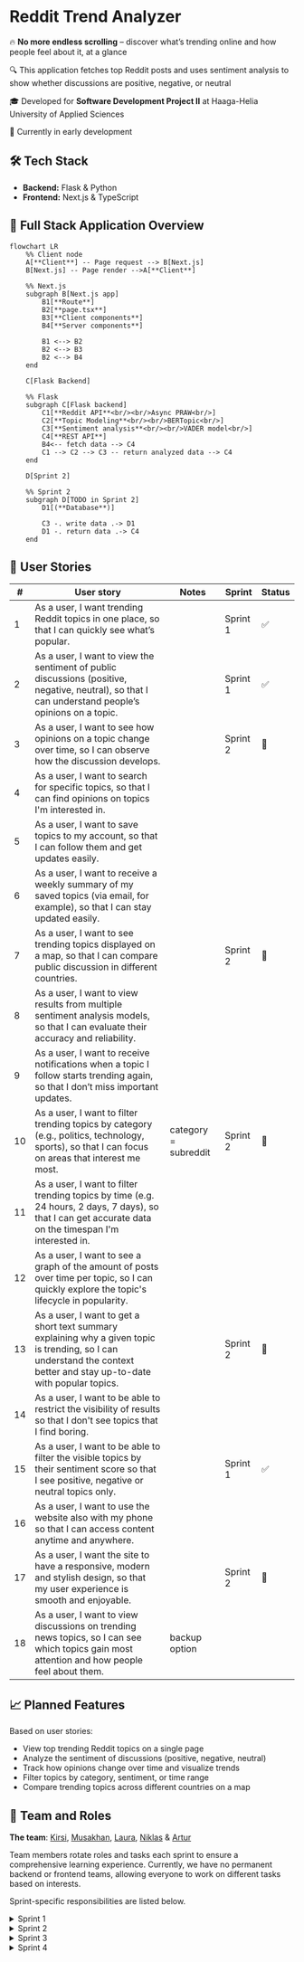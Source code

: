 # Reddit Trend Analyzer 

🔥 **No more endless scrolling** – discover what’s trending online and how people feel about it, at a glance

🔍 This application fetches top Reddit posts and uses sentiment analysis to show whether discussions are positive, negative, or neutral

🎓 Developed for **Software Development Project II** at Haaga-Helia University of Applied Sciences

🚧 Currently in early development

## 🛠 Tech Stack
- **Backend:** Flask & Python
- **Frontend:** Next.js & TypeScript

## 🧩 Full Stack Application Overview
```mermaid
flowchart LR
    %% Client node
    A[**Client**] -- Page request --> B[Next.js]
    B[Next.js] -- Page render -->A[**Client**]

    %% Next.js
    subgraph B[Next.js app]
        B1[**Route**]
        B2[**page.tsx**]
        B3[**Client components**]
        B4[**Server components**]

        B1 <--> B2
        B2 <--> B3
        B2 <--> B4 
    end

    C[Flask Backend]

    %% Flask
    subgraph C[Flask backend]
        C1[**Reddit API**<br/><br/>Async PRAW<br/>]
        C2[**Topic Modeling**<br/><br/>BERTopic<br/>]
        C3[**Sentiment analysis**<br/><br/>VADER model<br/>]
        C4[**REST API**]
        B4<-- fetch data --> C4
        C1 --> C2 --> C3 -- return analyzed data --> C4  
    end

    D[Sprint 2]

    %% Sprint 2
    subgraph D[TODO in Sprint 2]
        D1[(**Database**)]

        C3 -. write data .-> D1
        D1 -. return data .-> C4
    end
```

## 📌 User Stories
| #  | User story | Notes | Sprint | Status |
|----|------------|-------|--------|--------|
| 1  | As a user, I want trending Reddit topics in one place, so that I can quickly see what’s popular. | | Sprint 1 | ✅ |
| 2  | As a user, I want to view the sentiment of public discussions (positive, negative, neutral), so that I can understand people’s opinions on a topic. | | Sprint 1 | ✅ |
| 3  | As a user, I want to see how opinions on a topic change over time, so I can observe how the discussion develops. | | Sprint 2 | 🔄 |
| 4  | As a user, I want to search for specific topics, so that I can find opinions on topics I'm interested in. | | | |
| 5  | As a user, I want to save topics to my account, so that I can follow them and get updates easily. | | | |
| 6  | As a user, I want to receive a weekly summary of my saved topics (via email, for example), so that I can stay updated easily. | | | |
| 7  | As a user, I want to see trending topics displayed on a map, so that I can compare public discussion in different countries. | | Sprint 2 | 🔄 |
| 8  | As a user, I want to view results from multiple sentiment analysis models, so that I can evaluate their accuracy and reliability. | | | |
| 9  | As a user, I want to receive notifications when a topic I follow starts trending again, so that I don’t miss important updates. | | | |
| 10 | As a user, I want to filter trending topics by category (e.g., politics, technology, sports), so that I can focus on areas that interest me most. | category = subreddit | Sprint 2 | 🔄 |
| 11 | As a user, I want to filter trending topics by time (e.g. 24 hours, 2 days, 7 days), so that I can get accurate data on the timespan I'm interested in. | | | |
| 12 | As a user, I want to see a graph of the amount of posts over time per topic, so I can quickly explore the topic's lifecycle in popularity. | | | |
| 13 | As a user, I want to get a short text summary explaining why a given topic is trending, so I can understand the context better and stay up-to-date with popular topics. | | Sprint 2 | 🔄 |
| 14 | As a user, I want to be able to restrict the visibility of results so that I don't see topics that I find boring. | | | |
| 15 | As a user, I want to be able to filter the visible topics by their sentiment score so that I see positive, negative or neutral topics only. | | Sprint 1 | ✅ |
| 16 | As a user, I want to use the website also with my phone so that I can access content anytime and anywhere. | | | |
| 17 | As a user, I want the site to have a responsive, modern and stylish design, so that my user experience is smooth and enjoyable. | | Sprint 2 | 🔄 |
| 18 | As a user, I want to view discussions on trending news topics, so I can see which topics gain most attention and how people feel about them. | backup option | | |


## 📈 Planned Features
Based on user stories:
- View top trending Reddit topics on a single page
- Analyze the sentiment of discussions (positive, negative, neutral)
- Track how opinions change over time and visualize trends
- Filter topics by category, sentiment, or time range
- Compare trending topics across different countries on a map

## 👥 Team and Roles
**The team**: [Kirsi](https://github.com/kkivilahti), [Musakhan](https://github.com/MusaMamas), [Laura](https://github.com/makinla), [Niklas](https://github.com/niklasovaska) & [Artur](https://github.com/dmas5)
  
Team members rotate roles and tasks each sprint to ensure a comprehensive learning experience. Currently, we have no permanent backend or frontend teams, allowing everyone to work on different tasks based on interests.

Sprint-specific responsibilities are listed below.

<details>
<summary>Sprint 1</summary>

| Team Member | Area     | Tasks |
|-------------|----------|-------|
| **Kirsi**   | Backend  | Connect to Reddit API<br>Topic modeling with BERTopic<br>Documentation |
| **Laura**   | Backend  | Optimize Reddit API connection<br>Sentiment analysis with VADER<br>Documentation |
| **Artur**   | Backend  | REST API with CORS configurations |
| **Niklas**  | Frontend | Next.js app base<br>Fetch data from backend<br>Display sentiment analysis results in UI<br>Documentation |
| **Musakhan**| Frontend | Display trending topics in UI<br>Filter topics by sentiment score<br>Error handling and loading states |

</details>

<details>
<summary>Sprint 2</summary>
Coming soon
</details>

<details>
<summary>Sprint 3</summary>
Coming soon
</details>

<details>
<summary>Sprint 4</summary>
Coming soon
</details>


